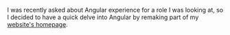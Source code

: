 I was recently asked about Angular experience for a role I was looking at, so I decided to have a quick delve into Angular by remaking part of my [website's homepage](https://rhyce.dev).

